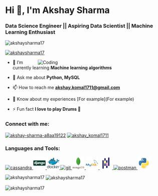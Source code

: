 <h1 align="left">Hi 👋, I'm Akshay Sharma</h1>
<h3 align="left">Data Science Engineer || Aspiring Data Scientist || Machine Learning Enthusiast</h3>

<p align="left"> <img src="https://komarev.com/ghpvc/?username=akshaysharma17&label=Profile%20views&color=0e75b6&style=flat" alt="akshaysharma17" /> </p>


<p align="left"> <a href="https://github.com/ryo-ma/github-profile-trophy"><img src="https://github-profile-trophy.vercel.app/?username=akshaysharma17" alt="akshaysharma17" /></a> </p>


<img align="right" alt="Coding" width="400" src="https://github.com/Akshaysharma17/Akshaysharma17/blob/main/1_TlbU0F-waQf7_zOfhUNldQ.gif">

- 🌱 I’m currently learning **Machine learning algorithms**

- 💬 Ask me about **Python, MySQL**

- 📫 How to reach me **akshay.komal1711@gmail.com**

- 📄 Know about my experiences [For example](For example)

- ⚡ Fun fact **I love to play Drums 🥁**

<h3 align="left">Connect with me:</h3>
<p align="left">
<a href="https://linkedin.com/in/akshay-sharma-a8aa19122" target="blank"><img align="center" src="https://raw.githubusercontent.com/rahuldkjain/github-profile-readme-generator/master/src/images/icons/Social/linked-in-alt.svg" alt="akshay-sharma-a8aa19122" height="30" width="40" /></a>
<a href="https://www.hackerrank.com/akshay_komal1711" target="blank"><img align="center" src="https://raw.githubusercontent.com/rahuldkjain/github-profile-readme-generator/master/src/images/icons/Social/hackerrank.svg" alt="akshay_komal1711" height="30" width="40" /></a>
</p>

<h3 align="left">Languages and Tools:</h3>
<p align="left"> <a href="https://cassandra.apache.org/" target="_blank" rel="noreferrer"> <img src="https://www.vectorlogo.zone/logos/apache_cassandra/apache_cassandra-icon.svg" alt="cassandra" width="40" height="40"/> </a> <a href="https://www.djangoproject.com/" target="_blank" rel="noreferrer"> <img src="https://raw.githubusercontent.com/devicons/devicon/master/icons/django/django-original.svg" alt="django" width="40" height="40"/> </a> <a href="https://www.docker.com/" target="_blank" rel="noreferrer"> <img src="https://raw.githubusercontent.com/devicons/devicon/master/icons/docker/docker-original-wordmark.svg" alt="docker" width="40" height="40"/> </a> <a href="https://git-scm.com/" target="_blank" rel="noreferrer"> <img src="https://www.vectorlogo.zone/logos/git-scm/git-scm-icon.svg" alt="git" width="40" height="40"/> </a> <a href="https://www.mongodb.com/" target="_blank" rel="noreferrer"> <img src="https://raw.githubusercontent.com/devicons/devicon/master/icons/mongodb/mongodb-original-wordmark.svg" alt="mongodb" width="40" height="40"/> </a> <a href="https://www.mysql.com/" target="_blank" rel="noreferrer"> <img src="https://raw.githubusercontent.com/devicons/devicon/master/icons/mysql/mysql-original-wordmark.svg" alt="mysql" width="40" height="40"/> </a> <a href="https://pandas.pydata.org/" target="_blank" rel="noreferrer"> <img src="https://raw.githubusercontent.com/devicons/devicon/2ae2a900d2f041da66e950e4d48052658d850630/icons/pandas/pandas-original.svg" alt="pandas" width="40" height="40"/> </a> <a href="https://postman.com" target="_blank" rel="noreferrer"> <img src="https://www.vectorlogo.zone/logos/getpostman/getpostman-icon.svg" alt="postman" width="40" height="40"/> </a> <a href="https://www.python.org" target="_blank" rel="noreferrer"> <img src="https://raw.githubusercontent.com/devicons/devicon/master/icons/python/python-original.svg" alt="python" width="40" height="40"/> </a> </p>

<p><img align="left" src="https://github-readme-stats.vercel.app/api/top-langs?username=akshaysharma17&show_icons=true&locale=en&layout=compact" alt="akshaysharma17" /></p>

<p>&nbsp;<img align="center" src="https://github-readme-stats.vercel.app/api?username=akshaysharma17&show_icons=true&locale=en" alt="akshaysharma17" /></p>

<p><img align="center" src="https://github-readme-streak-stats.herokuapp.com/?user=akshaysharma17&" alt="akshaysharma17" /></p>
